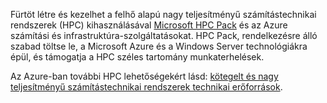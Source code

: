 Fürtöt létre és kezelhet a felhő alapú nagy teljesítményű számítástechnikai rendszerek (HPC) kihasználásával [Microsoft HPC Pack](https://technet.microsoft.com/library/jj899572.aspx) és az Azure számítási és infrastruktúra-szolgáltatásokat. HPC Pack, rendelkezésre álló szabad töltse le, a Microsoft Azure és a Windows Server technológiákra épül, és támogatja a HPC széles tartomány munkaterhelések.

Az Azure-ban további HPC lehetőségekért lásd: [kötegelt és nagy teljesítményű számítástechnikai rendszerek technikai erőforrások](../articles/batch/big-compute-resources.md).

